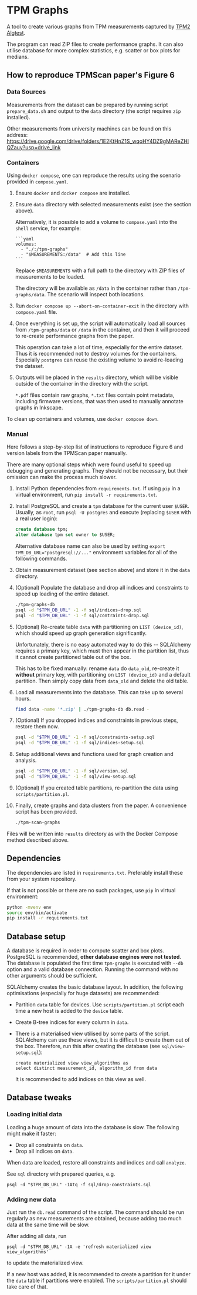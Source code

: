 # TPM Graphs

A tool to create various graphs from TPM measurements captured by
[TPM2 Algtest](https://github.com/crocs-muni/tpm2-algtest).

The program can read ZIP files to create performance graphs. It can also utilise
database for more complex statistics, e.g. scatter or box plots for medians.


## How to reproduce TPMScan paper's Figure 6

### Data Sources

Measurements from the dataset can be prepared by running script
`prepare_data.sh` and output to the `data` directory (the script requires
`zip` installed).

Other measurements from university machines can be found on this address:
https://drive.google.com/drive/folders/1E2KtHnZ1S_wqoHY4DZ9gMAReZHIQZauy?usp=drive_link

### Containers

Using `docker compose`, one can reproduce the results using the scenario
provided in `compose.yaml`.

1. Ensure `docker` and `docker compose` are installed.

2. Ensure `data` directory with selected measurements exist (see the section
   above).

   Alternatively, it is possible to add a volume to `compose.yaml` into the
   `shell` service, for example:

       ```yaml
       volumes:
         - "./:/tpm-graphs"
         - "$MEASUREMENTS:/data"  # Add this line
       ```

   Replace `$MEASUREMENTS` with a full path to the directory with ZIP files
   of measurements to be loaded.

   The directory will be available as `/data` in the container rather than
   `/tpm-graphs/data`. The scenario will inspect both locations.

3. Run `docker compose up --abort-on-container-exit` in the directory with
   `compose.yaml` file.

3. Once everything is set up, the script will automatically load all
   sources from `/tpm-graphs/data` or `/data` in the container, and then
   it will proceed to re-create performance graphs from the paper.

   This operation can take a lot of time, especially for the entire dataset.
   Thus it is recommended not to destroy volumes for the containers. Especially
   `postgres` can reuse the existing volume to avoid re-loading the dataset.

4. Outputs will be placed in the `results` directory, which will be visible
   outside of the container in the directory with the script.

   `*.pdf` files contain raw graphs, `*.txt` files contain point metadata,
   including firmware versions, that was then used to manually annotate graphs
   in Inkscape.

To clean up containers and volumes, use `docker compose down`.

### Manual

Here follows a step-by-step list of instructions to reproduce Figure 6 and
version labels from the TPMScan paper manually.

There are many optional steps which were found useful to speed up debugging and
generating graphs. They should not be necessary, but their omission can make
the process much slower.

1. Install Python dependencies from `requirements.txt`. If using `pip` in
   a virtual environment, run `pip install -r requirements.txt`.

2. Install PostgreSQL and create a `tpm` database for the current user `$USER`.
   Usually, as `root`, run `psql -U postgres` and execute (replacing `$USER`
   with a real user login):

      ```sql
      create database tpm;
      alter database tpm set owner to $USER;
      ```

   Alternative database name can also be used by setting `export TPM_DB_URL="postgresql://..."`
   environment variables for all of the following commands.

3. Obtain measurement dataset (see section above) and store it in the `data`
   directory.

4. (Optional) Populate the database and drop all indices and constraints to
   speed up loading of the entire dataset.

      ```sh
      ./tpm-graphs-db
      psql -d "$TPM_DB_URL" -1 -f sql/indices-drop.sql
      psql -d "$TPM_DB_URL" -1 -f sql/contraints-drop.sql
      ```

5. (Optional) Re-create table `data` with partitioning on `LIST (device_id)`,
   which should speed up graph generation significantly.

   Unfortunately, there is no easy automated way to do this -- SQLAlchemy
   requires a primary key, which must then appear in the partition list, thus
   it cannot create partitioned table out of the box.

   This has to be fixed manually: rename `data` do `data_old`, re-create it
   **without** primary key, with partitioning on `LIST (device_id)` and
   a default partition. Then simply copy data from `data_old` and delete the
   old table.

6. Load all measurements into the database. This can take up to several hours.

      ```sh
      find data -name '*.zip' | ./tpm-graphs-db db.read -
      ```

7. (Optional) If you dropped indices and constraints in previous steps, restore
   them now.

      ```sh
      psql -d "$TPM_DB_URL" -1 -f sql/constraints-setup.sql
      psql -d "$TPM_DB_URL" -1 -f sql/indices-setup.sql
      ```

8. Setup additional views and functions used for graph creation and analysis.

      ```sh
      psql -d "$TPM_DB_URL" -1 -f sql/version.sql
      psql -d "$TPM_DB_URL" -1 -f sql/view-setup.sql
      ```

9. (Optional) If you created table partitions, re-partition the data
    using `scripts/partition.pl`.

10. Finally, create graphs and data clusters from the paper. A convenience
    script has been provided.

      ```sh
      ./tpm-scan-graphs
      ```

   Files will be written into `results` directory as with the Docker Compose
   method described above.

## Dependencies

The dependencies are listed in `requirements.txt`. Preferably install these
from your system repository.

If that is not possible or there are no such packages, use `pip` in virtual
environment:

   ```sh
   python -mvenv env
   source env/bin/activate
   pip install -r requirements.txt
   ```


## Database setup

A database is required in order to compute scatter and box plots. PostgreSQL is
recommended, **other database engines were not tested**. The database
is populated the first time `tpm-graphs` is executed with `--db` option
and a valid database connection. Running the command with no other arguments
should be sufficient.

SQLAlchemy creates the basic database layout. In addition, the following
optimisations (especially for huge datasets) are recommended:

* Partition `data` table for devices. Use `scripts/partition.pl` script each
  time a new host is added to the `device` table.

* Create B-tree indices for every column in `data`.

* There is a materialised view utilised by some parts of the script.
  SQLAlchemy can use these views, but it is difficult to create them out of the
  box. Therefore, run this after creating the database (see `sql/view-setup.sql`):

      create materialized view view_algorithms as
      select distinct measurement_id, algorithm_id from data

  It is recommended to add indices on this view as well.


## Database tweaks

### Loading initial data

Loading a huge amount of data into the database is slow. The following
might make it faster:

* Drop all constraints on `data`.
* Drop all indices on `data`.

When data are loaded, restore all constraints and indices and call `analyze`.

See `sql` directory with prepared queries, e.g.

    psql -d "$TPM_DB_URL" -1Atq -f sql/drop-constraints.sql

### Adding new data

Just run the `db.read` command of the script. The command should be run
regularly as new measurements are obtained, because adding too much data at the
same time will be slow.

After adding all data, run

    psql -d "$TPM_DB_URL" -1A -e 'refresh materialized view view_algorithms'

to update the materialized view.

If a new host was added, it is recommended to create a partition for it under
the `data` table if partitions were enabled. The `scripts/partition.pl` should
take care of that.
